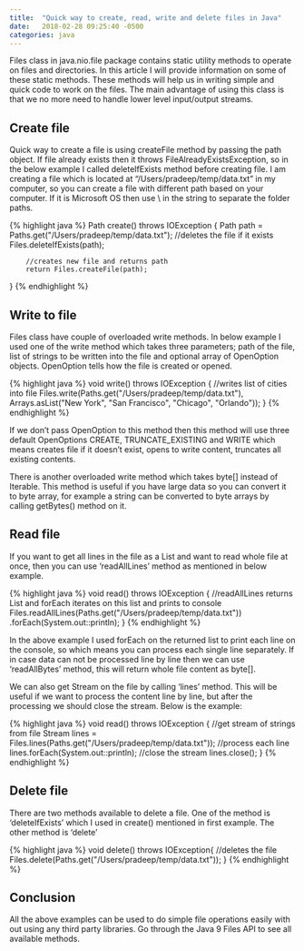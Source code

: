 ```yaml
---
title:  "Quick way to create, read, write and delete files in Java"
date:   2018-02-28 09:25:40 -0500
categories: java
---
```


Files class in java.nio.file package contains static utility methods to operate on files and directories. In this article I will provide information on some of these static methods. These methods will help us in writing simple and quick code to work on the files. The main advantage of using this class is that we no more need to handle lower level input/output streams.

## Create file
Quick way to create a file is using createFile method by passing the path object. If file already exists then it throws FileAlreadyExistsException, so in the below example I called deleteIfExists method before creating file. I am creating a file which is located at “/Users/pradeep/temp/data.txt” in my computer, so you can create a file with different path based on your computer. If it is Microsoft OS then use \\ in the string to separate the folder paths.

{% highlight java %}
Path create() throws IOException {
        Path path = Paths.get("/Users/pradeep/temp/data.txt");
        //deletes the file if it exists
        Files.deleteIfExists(path);
 
        //creates new file and returns path
        return Files.createFile(path);
}
{% endhighlight %}

## Write to file
Files class have couple of overloaded write methods. In below example I used one of the write method which takes three parameters; path of the file, list of strings to be written into the file and optional array of OpenOption objects. OpenOption tells how the file is created or opened.

{% highlight java %}
void write() throws IOException {
        //writes list of cities into file
        Files.write(Paths.get("/Users/pradeep/temp/data.txt"), 
                Arrays.asList("New York", "San Francisco", "Chicago", "Orlando"));
}
{% endhighlight %}

If we don’t pass OpenOption to this method then this method will use three default OpenOptions CREATE, TRUNCATE_EXISTING and WRITE which means creates file if it doesn’t exist, opens to write content, truncates all existing contents.

There is another overloaded write method which takes byte[] instead of Iterable. This method is useful if you have large data so you can convert it to byte array, for example a string can be converted to byte arrays by calling getBytes() method on it.

## Read file
If you want to get all lines in the file as a List<String> and want to read whole file at once, then you can use ‘readAllLines’ method as mentioned in below example.

{% highlight java %}
void read() throws IOException {
        //readAllLines returns List<String> and forEach iterates on this list and prints to console
        Files.readAllLines(Paths.get("/Users/pradeep/temp/data.txt"))
                .forEach(System.out::println);
}
{% endhighlight %}

In the above example I used forEach on the returned list to print each line on the console, so which means you can process each single line separately. If in case data can not be processed line by line then we can use ‘readAllBytes’ method, this will return whole file content as byte[].

We can also get Stream<String> on the file by calling ‘lines’ method. This will be useful if we want to process the content line by line, but after the processing we should close the stream. Below is the example:

{% highlight java %}
void read() throws IOException {
        //get stream of strings from file
        Stream<String> lines = Files.lines(Paths.get("/Users/pradeep/temp/data.txt"));
        //process each line
        lines.forEach(System.out::println);
        //close the stream
        lines.close();
}
{% endhighlight %}

## Delete file
There are two methods available to delete a file. One of the method is ‘deleteIfExists’ which I used in create() mentioned in first example. The other method is ‘delete’

{% highlight java %}
void delete() throws IOException{
        //deletes the file
        Files.delete(Paths.get("/Users/pradeep/temp/data.txt"));
}
{% endhighlight %}

## Conclusion
All the above examples can be used to do simple file operations easily with out using any third party libraries. Go through the Java 9 Files API to see all available methods.
